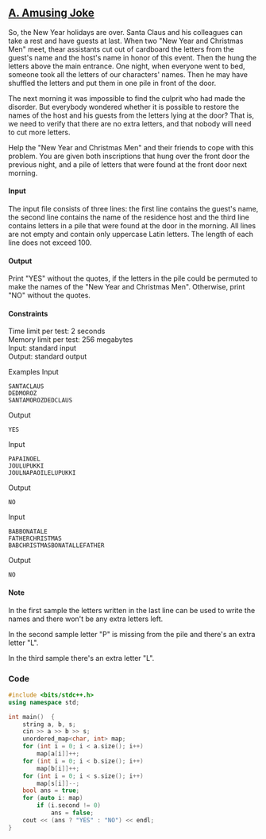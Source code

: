 ## [A. Amusing Joke](https://codeforces.com/problemset/problem/141/A)

So, the New Year holidays are over. Santa Claus and his colleagues can take a rest and have guests at last. When two "New Year and Christmas Men" meet, thear assistants cut out of cardboard the letters from the guest's name and the host's name in honor of this event. Then the hung the letters above the main entrance. One night, when everyone went to bed, someone took all the letters of our characters' names. Then he may have shuffled the letters and put them in one pile in front of the door.

The next morning it was impossible to find the culprit who had made the disorder. But everybody wondered whether it is possible to restore the names of the host and his guests from the letters lying at the door? That is, we need to verify that there are no extra letters, and that nobody will need to cut more letters.

Help the "New Year and Christmas Men" and their friends to cope with this problem. You are given both inscriptions that hung over the front door the previous night, and a pile of letters that were found at the front door next morning.

#### Input
The input file consists of three lines: the first line contains the guest's name, the second line contains the name of the residence host and the third line contains letters in a pile that were found at the door in the morning. All lines are not empty and contain only uppercase Latin letters. The length of each line does not exceed 100.

#### Output
Print "YES" without the quotes, if the letters in the pile could be permuted to make the names of the "New Year and Christmas Men". Otherwise, print "NO" without the quotes.

#### Constraints
Time limit per test: 2 seconds <br>
Memory limit per test: 256 megabytes <br>
Input: standard input <br>
Output: standard output <br>

Examples
Input
```
SANTACLAUS
DEDMOROZ
SANTAMOROZDEDCLAUS
```
Output
```
YES
```
Input
```
PAPAINOEL
JOULUPUKKI
JOULNAPAOILELUPUKKI
```
Output
```
NO
```
Input
```
BABBONATALE
FATHERCHRISTMAS
BABCHRISTMASBONATALLEFATHER
```
Output
```
NO
```

#### Note
In the first sample the letters written in the last line can be used to write the names and there won't be any extra letters left.

In the second sample letter "P" is missing from the pile and there's an extra letter "L".

In the third sample there's an extra letter "L".

### Code
```cpp
#include <bits/stdc++.h>
using namespace std;

int main()  {
    string a, b, s;
    cin >> a >> b >> s;
    unordered_map<char, int> map;
    for (int i = 0; i < a.size(); i++)
        map[a[i]]++;
    for (int i = 0; i < b.size(); i++)
        map[b[i]]++;
    for (int i = 0; i < s.size(); i++)
        map[s[i]]--;
    bool ans = true;
    for (auto i: map)
        if (i.second != 0)
            ans = false;
    cout << (ans ? "YES" : "NO") << endl;
}
```
